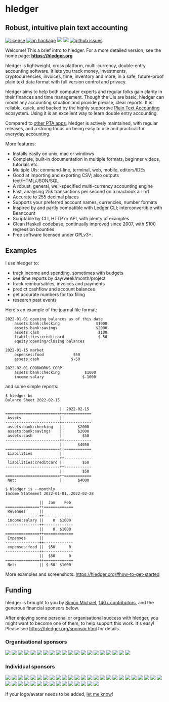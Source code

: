 # hledger
## Robust, intuitive plain text accounting
[![license](https://img.shields.io/badge/license-GPLv3+-brightgreen.svg)](https://www.gnu.org/licenses/gpl.html)
[![on hackage](https://img.shields.io/hackage/v/hledger.svg?label=hackage&colorB=green)](https://hackage.haskell.org/package/hledger)
[![](https://repology.org/badge/version-for-repo/stackage_nighly/hledger.svg)](https://repology.org/metapackage/hledger)
[![](https://repology.org/badge/version-for-repo/stackage_lts/hledger.svg)](https://repology.org/metapackage/hledger)
[![github issues](https://img.shields.io/github/issues/simonmichael/hledger.svg)](http://bugs.hledger.org)

Welcome! This a brief intro to hledger. For a more detailed version, see the home page: **<https://hledger.org>**

hledger is lightweight, cross platform, multi-currency, double-entry accounting software.
It lets you track money, investments, cryptocurrencies, invoices, time, inventory and more, 
in a safe, future-proof plain text data format with full version control and privacy. 

hledger aims to help both computer experts and regular folks
gain clarity in their finances and time management.
Though the UIs are basic, hledger can model any accounting situation and provide precise, clear reports.
It is reliable, quick, and backed by the highly supportive [Plain Text Accounting](https://plaintextaccounting.org) ecosystem. 
Using it is an excellent way to learn double entry accounting.

Compared to [other PTA apps](https://plaintextaccounting.org/#software), 
hledger is actively maintained, with regular releases,
and a strong focus on being easy to use and practical for everyday accounting.

More features:
- Installs easily on unix, mac or windows
- Complete, built-in documentation in multiple formats, beginner videos, tutorials etc.
- Multiple UIs: command-line, terminal, web, mobile, editors/IDEs
- Good at importing and exporting CSV; also outputs text/HTML/JSON/SQL
- A robust, general, well-specified multi-currency accounting engine
- Fast, analysing 25k transactions per second on a macbook air m1
- Accurate to 255 decimal places
- Supports your preferred account names, currencies, number formats
- Inspired by and partly compatible with Ledger CLI; interconvertible with Beancount
- Scriptable by CLI, HTTP or API, with plenty of examples
- Clean Haskell codebase, continually improved since 2007, with $100 regression bounties
- Free software licensed under GPLv3+.

## Examples

I use hledger to:
- track income and spending, sometimes with budgets
- see time reports by day/week/month/project
- track reimbursables, invoices and payments
- predict cashflow and account balances
- get accurate numbers for tax filing
- research past events

Here's an example of the journal file format:
```journal
2022-01-01 opening balances as of this date
    assets:bank:checking                $1000
    assets:bank:savings                 $2000
    assets:cash                          $100
    liabilities:creditcard               $-50
    equity:opening/closing balances

2022-01-15 market
    expenses:food             $50
    assets:cash              $-50

2022-02-01 GOODWORKS CORP
    assets:bank:checking           $1000
    income:salary                 $-1000
```
and some simple reports:
```cli
$ hledger bs
Balance Sheet 2022-02-15

                        || 2022-02-15 
========================++============
 Assets                 ||            
------------------------++------------
 assets:bank:checking   ||      $2000 
 assets:bank:savings    ||      $2000 
 assets:cash            ||        $50 
------------------------++------------
                        ||      $4050 
========================++============
 Liabilities            ||            
------------------------++------------
 liabilities:creditcard ||        $50 
------------------------++------------
                        ||        $50 
========================++============
 Net:                   ||      $4000 
```
```cli
$ hledger is --monthly                                            
Income Statement 2022-01-01..2022-02-28                                               
                                                                                      
               ||  Jan    Feb                                                         
===============++=============                                                        
 Revenues      ||                                                                     
---------------++-------------                                                        
 income:salary ||    0  $1000                                                         
---------------++-------------                                                        
               ||    0  $1000                                                         
===============++=============                                                        
 Expenses      ||                                                                     
---------------++-------------                                                        
 expenses:food ||  $50      0                                                         
---------------++-------------                                                        
               ||  $50      0                                                         
===============++=============                                                        
 Net:          || $-50  $1000                                                         
```

More examples and screenshots: <https://hledger.org/#how-to-get-started>

## Funding

hledger is brought to you by
[Simon Michael](http://joyful.com),
[140+ contributors](CREDITS.html),
and the generous financial sponsors below.

After enjoying some personal or organisational success with hledger,
you might want to become one of them, to help support this work.
It's easy! Please see <https://hledger.org/sponsor.html> for details.

<!-- keep synced with sponsor.md: -->

### Organisational sponsors

<a href="https://opencollective.com/hledger/organization/0/website"><img src="https://opencollective.com/hledger/organization/0/avatar.svg?avatarHeight=200"></a>
<a href="https://opencollective.com/hledger/organization/1/website"><img src="https://opencollective.com/hledger/organization/1/avatar.svg?avatarHeight=200"></a>
<a href="https://opencollective.com/hledger/organization/2/website"><img src="https://opencollective.com/hledger/organization/2/avatar.svg?avatarHeight=200"></a>
<a href="https://opencollective.com/hledger/organization/3/website"><img src="https://opencollective.com/hledger/organization/3/avatar.svg?avatarHeight=200"></a>
<a href="https://opencollective.com/hledger/organization/4/website"><img src="https://opencollective.com/hledger/organization/4/avatar.svg?avatarHeight=200"></a>
<a href="https://opencollective.com/hledger/organization/5/website"><img src="https://opencollective.com/hledger/organization/5/avatar.svg?avatarHeight=200"></a>
<a href="https://opencollective.com/hledger/organization/6/website"><img src="https://opencollective.com/hledger/organization/6/avatar.svg?avatarHeight=200"></a>
<a href="https://opencollective.com/hledger/organization/7/website"><img src="https://opencollective.com/hledger/organization/7/avatar.svg?avatarHeight=200"></a>
<a href="https://opencollective.com/hledger/organization/8/website"><img src="https://opencollective.com/hledger/organization/8/avatar.svg?avatarHeight=200"></a>
<a href="https://opencollective.com/hledger/organization/9/website"><img src="https://opencollective.com/hledger/organization/9/avatar.svg?avatarHeight=200"></a>
<a href="https://opencollective.com/hledger/organization/10/website"><img src="https://opencollective.com/hledger/organization/10/avatar.svg?avatarHeight=200"></a>
<a href="https://opencollective.com/hledger/organization/11/website"><img src="https://opencollective.com/hledger/organization/11/avatar.svg?avatarHeight=200"></a>
<a href="https://opencollective.com/hledger/organization/12/website"><img src="https://opencollective.com/hledger/organization/12/avatar.svg?avatarHeight=200"></a>
<a href="https://opencollective.com/hledger/organization/13/website"><img src="https://opencollective.com/hledger/organization/13/avatar.svg?avatarHeight=200"></a>
<a href="https://opencollective.com/hledger/organization/14/website"><img src="https://opencollective.com/hledger/organization/14/avatar.svg?avatarHeight=200"></a>
<a href="https://opencollective.com/hledger/organization/15/website"><img src="https://opencollective.com/hledger/organization/15/avatar.svg?avatarHeight=200"></a>
<a href="https://opencollective.com/hledger/organization/16/website"><img src="https://opencollective.com/hledger/organization/16/avatar.svg?avatarHeight=200"></a>
<a href="https://opencollective.com/hledger/organization/17/website"><img src="https://opencollective.com/hledger/organization/17/avatar.svg?avatarHeight=200"></a>
<a href="https://opencollective.com/hledger/organization/18/website"><img src="https://opencollective.com/hledger/organization/18/avatar.svg?avatarHeight=200"></a>
<a href="https://opencollective.com/hledger/organization/19/website"><img src="https://opencollective.com/hledger/organization/19/avatar.svg?avatarHeight=200"></a>

### Individual sponsors

<a href="https://opencollective.com/hledger/individual/0/website"><img src="https://opencollective.com/hledger/individual/0/avatar.svg?avatarHeight=100"></a>
<a href="https://opencollective.com/hledger/individual/1/website"><img src="https://opencollective.com/hledger/individual/1/avatar.svg?avatarHeight=100"></a>
<a href="https://opencollective.com/hledger/individual/2/website"><img src="https://opencollective.com/hledger/individual/2/avatar.svg?avatarHeight=100"></a>
<a href="https://opencollective.com/hledger/individual/3/website"><img src="https://opencollective.com/hledger/individual/3/avatar.svg?avatarHeight=100"></a>
<a href="https://opencollective.com/hledger/individual/4/website"><img src="https://opencollective.com/hledger/individual/4/avatar.svg?avatarHeight=100"></a>
<a href="https://opencollective.com/hledger/individual/5/website"><img src="https://opencollective.com/hledger/individual/5/avatar.svg?avatarHeight=100"></a>
<a href="https://opencollective.com/hledger/individual/6/website"><img src="https://opencollective.com/hledger/individual/6/avatar.svg?avatarHeight=100"></a>
<a href="https://opencollective.com/hledger/individual/7/website"><img src="https://opencollective.com/hledger/individual/7/avatar.svg?avatarHeight=100"></a>
<a href="https://opencollective.com/hledger/individual/8/website"><img src="https://opencollective.com/hledger/individual/8/avatar.svg?avatarHeight=100"></a>
<a href="https://opencollective.com/hledger/individual/9/website"><img src="https://opencollective.com/hledger/individual/9/avatar.svg?avatarHeight=100"></a>
<a href="https://opencollective.com/hledger/individual/10/website"><img src="https://opencollective.com/hledger/individual/10/avatar.svg?avatarHeight=100"></a>
<a href="https://opencollective.com/hledger/individual/11/website"><img src="https://opencollective.com/hledger/individual/11/avatar.svg?avatarHeight=100"></a>
<a href="https://opencollective.com/hledger/individual/12/website"><img src="https://opencollective.com/hledger/individual/12/avatar.svg?avatarHeight=100"></a>
<a href="https://opencollective.com/hledger/individual/13/website"><img src="https://opencollective.com/hledger/individual/13/avatar.svg?avatarHeight=100"></a>
<a href="https://opencollective.com/hledger/individual/14/website"><img src="https://opencollective.com/hledger/individual/14/avatar.svg?avatarHeight=100"></a>
<a href="https://opencollective.com/hledger/individual/15/website"><img src="https://opencollective.com/hledger/individual/15/avatar.svg?avatarHeight=100"></a>
<a href="https://opencollective.com/hledger/individual/16/website"><img src="https://opencollective.com/hledger/individual/16/avatar.svg?avatarHeight=100"></a>
<a href="https://opencollective.com/hledger/individual/17/website"><img src="https://opencollective.com/hledger/individual/17/avatar.svg?avatarHeight=100"></a>
<a href="https://opencollective.com/hledger/individual/18/website"><img src="https://opencollective.com/hledger/individual/18/avatar.svg?avatarHeight=100"></a>
<a href="https://opencollective.com/hledger/individual/19/website"><img src="https://opencollective.com/hledger/individual/19/avatar.svg?avatarHeight=100"></a>
<a href="https://opencollective.com/hledger/individual/20/website"><img src="https://opencollective.com/hledger/individual/20/avatar.svg?avatarHeight=100"></a>
<a href="https://opencollective.com/hledger/individual/21/website"><img src="https://opencollective.com/hledger/individual/21/avatar.svg?avatarHeight=100"></a>
<a href="https://opencollective.com/hledger/individual/22/website"><img src="https://opencollective.com/hledger/individual/22/avatar.svg?avatarHeight=100"></a>
<a href="https://opencollective.com/hledger/individual/23/website"><img src="https://opencollective.com/hledger/individual/23/avatar.svg?avatarHeight=100"></a>
<a href="https://opencollective.com/hledger/individual/24/website"><img src="https://opencollective.com/hledger/individual/24/avatar.svg?avatarHeight=100"></a>
<a href="https://opencollective.com/hledger/individual/25/website"><img src="https://opencollective.com/hledger/individual/25/avatar.svg?avatarHeight=100"></a>
<a href="https://opencollective.com/hledger/individual/26/website"><img src="https://opencollective.com/hledger/individual/26/avatar.svg?avatarHeight=100"></a>
<a href="https://opencollective.com/hledger/individual/27/website"><img src="https://opencollective.com/hledger/individual/27/avatar.svg?avatarHeight=100"></a>
<a href="https://opencollective.com/hledger/individual/28/website"><img src="https://opencollective.com/hledger/individual/28/avatar.svg?avatarHeight=100"></a>
<a href="https://opencollective.com/hledger/individual/29/website"><img src="https://opencollective.com/hledger/individual/29/avatar.svg?avatarHeight=100"></a>
<a href="https://opencollective.com/hledger/individual/30/website"><img src="https://opencollective.com/hledger/individual/30/avatar.svg?avatarHeight=100"></a>
<a href="https://opencollective.com/hledger/individual/31/website"><img src="https://opencollective.com/hledger/individual/31/avatar.svg?avatarHeight=100"></a>
<a href="https://opencollective.com/hledger/individual/32/website"><img src="https://opencollective.com/hledger/individual/32/avatar.svg?avatarHeight=100"></a>
<a href="https://opencollective.com/hledger/individual/33/website"><img src="https://opencollective.com/hledger/individual/33/avatar.svg?avatarHeight=100"></a>
<a href="https://opencollective.com/hledger/individual/34/website"><img src="https://opencollective.com/hledger/individual/34/avatar.svg?avatarHeight=100"></a>
<a href="https://opencollective.com/hledger/individual/35/website"><img src="https://opencollective.com/hledger/individual/35/avatar.svg?avatarHeight=100"></a>
<a href="https://opencollective.com/hledger/individual/36/website"><img src="https://opencollective.com/hledger/individual/36/avatar.svg?avatarHeight=100"></a>
<a href="https://opencollective.com/hledger/individual/37/website"><img src="https://opencollective.com/hledger/individual/37/avatar.svg?avatarHeight=100"></a>
<a href="https://opencollective.com/hledger/individual/38/website"><img src="https://opencollective.com/hledger/individual/38/avatar.svg?avatarHeight=100"></a>
<a href="https://opencollective.com/hledger/individual/39/website"><img src="https://opencollective.com/hledger/individual/39/avatar.svg?avatarHeight=100"></a>

If your logo/avatar needs to be added, [let me know](mailto:webmaster@hledger.org)!
